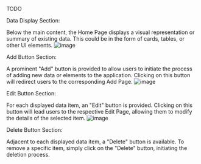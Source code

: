 TODO

Data Display Section:

Below the main content, the Home Page displays a visual representation or summary of existing data. This could be in the form of cards, tables, or other UI elements.
![image](https://github.com/neerajkumarroy/All_React_Project_With_Nodejs_And_mongoDB/assets/148259510/76e05c3c-d75c-4cc1-a6cc-31d79a9bcdd0)

Add Button Section:

A prominent "Add" button is provided to allow users to initiate the process of adding new data or elements to the application. Clicking on this button will redirect users to the corresponding Add Page.
![image](https://github.com/neerajkumarroy/All_React_Project_With_Nodejs_And_mongoDB/assets/148259510/b6877e52-1520-48d1-a752-5638ed1bd857)

Edit Button Section:

For each displayed data item, an "Edit" button is provided. Clicking on this button will lead users to the respective Edit Page, allowing them to modify the details of the selected item.
![image](https://github.com/neerajkumarroy/All_React_Project_With_Nodejs_And_mongoDB/assets/148259510/282ff8d4-4366-4747-bc3d-e744bfa9e44b)

Delete Button Section:

Adjacent to each displayed data item, a "Delete" button is available. To remove a specific item, simply click on the "Delete" button, initiating the deletion process.
